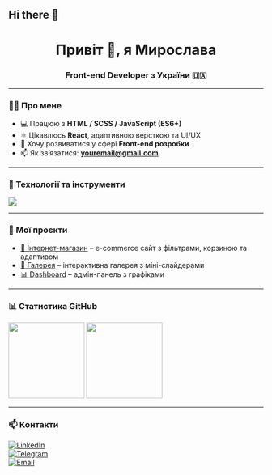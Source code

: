 ## Hi there 👋
<h1 align="center">Привіт 👋, я Мирослава</h1>
<h3 align="center">Front-end Developer з України 🇺🇦</h3>

---

### 🧑‍💻 Про мене
- 💻 Працюю з **HTML / SCSS / JavaScript (ES6+)**
- ⚛️ Цікавлюсь **React**, адаптивною версткою та UI/UX
- 🚀 Хочу розвиватися у сфері **Front-end розробки**
- 📫 Як зв’язатися: **youremail@gmail.com**

---

### 🔧 Технології та інструменти
<p align="left">
  <img src="https://skillicons.dev/icons?i=html,css,sass,js,react,vite,git,github,figma" />
</p>

---

### 🚀 Мої проєкти
- [🛒 Інтернет-магазин](https://github.com/username/shop-project) – e-commerce сайт з фільтрами, корзиною та адаптивом  
- [🎨 Галерея](https://github.com/username/gallery) – інтерактивна галерея з міні-слайдерами  
- [📊 Dashboard](https://github.com/username/dashboard) – адмін-панель з графіками  

---

### 📊 Статистика GitHub
<p align="left">
  <img src="https://github-readme-stats.vercel.app/api?username=USERNAME&show_icons=true&theme=radical" height="150" />
  <img src="https://github-readme-stats.vercel.app/api/top-langs/?username=USERNAME&layout=compact&theme=radical" height="150" />
</p>

---

### 📫 Контакти
[![LinkedIn](https://img.shields.io/badge/LinkedIn-blue?logo=linkedin&logoColor=white)](https://linkedin.com/in/username)  
[![Telegram](https://img.shields.io/badge/Telegram-2CA5E0?logo=telegram&logoColor=white)](https://t.me/username)  
[![Email](https://img.shields.io/badge/Email-D14836?logo=gmail&logoColor=white)](mailto:youremail@gmail.com)
